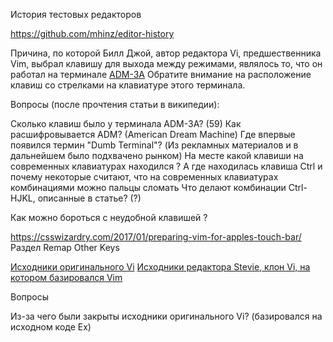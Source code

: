 История тестовых редакторов

https://github.com/mhinz/editor-history

Причина, по которой Билл Джой, автор редактора Vi, предшественника
Vim, выбрал клавишу <Esc> для выхода между режимами, являлось то,
что он работал на терминале [ADM-3A](https://en.wikipedia.org/wiki/ADM-3A)
Обратите внимание на расположение клавиш со стрелками на клавиатуре
этого терминала.

Вопросы (после прочтения статьи в википедии):

Сколько клавиш было у терминала ADM-3A? (59)
Как расшифровывается ADM? (American Dream Machine)
Где впервые появился термин "Dumb Terminal"? (Из рекламных материалов и в дальнейшем было подхвачено рынком)
На месте какой клавиши на современных клавиатурах находился <Esc>? <Tab>
А где находилась клавиша Ctrl и почему некоторые считают, что на современных клавиатурах комбинациями можно пальцы сломать
Что делают комбинации Ctrl-HJKL, описанные в статье? (?)

Как можно бороться с неудобной клавишей <Esc>?

https://csswizardry.com/2017/01/preparing-vim-for-apples-touch-bar/ Раздел Remap Other Keys

[Исходники оригинального Vi](http://ex-vi.sourceforge.net/)
[Исходники редактора Stevie, клон Vi, на котором базировался Vim](https://groups.google.com/forum/#!original/comp.sys.atari.st/J65TpLBhfss/Mop3jYhvuY0J)

Вопросы

Из-за чего были закрыты исходники оригинального Vi? (базировался на исходном коде Ex)

